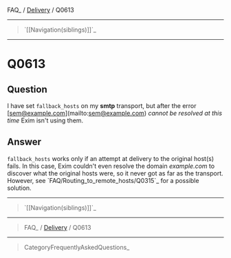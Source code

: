 FAQ\_ / [Delivery](FAQ/Delivery) / Q0613

* * * * *

> \`[[Navigation(siblings)]]\`\_

* * * * *

Q0613
=====

Question
--------

I have set `fallback_hosts` on my **smtp** transport, but after the
error
[[sem@example.com](mailto:sem@example.com)](mailto:sem@example.com)
*cannot be resolved at this time* Exim isn't using them.

Answer
------

`fallback_hosts` works only if an attempt at delivery to the original
host(s) fails. In this case, Exim couldn't even resolve the domain
*example.com* to discover what the original hosts were, so it never got
as far as the transport. However, see
\`FAQ/Routing\_to\_remote\_hosts/Q0315\`\_ for a possible solution.

* * * * *

> \`[[Navigation(siblings)]]\`\_

* * * * *

> FAQ\_ / [Delivery](FAQ/Delivery) / Q0613

* * * * *

> CategoryFrequentlyAskedQuestions\_
